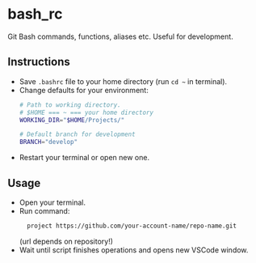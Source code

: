 # bash_rc
Git Bash commands, functions, aliases etc. Useful for development.

## Instructions
- Save `.bashrc` file to your home directory (run `cd ~` in terminal).
- Change defaults for your environment:
  ```bash
  # Path to working directory.
  # $HOME === ~ === your home directory
  WORKING_DIR="$HOME/Projects/"

  # Default branch for development
  BRANCH="develop"
  ```
- Restart your terminal or open new one.

## Usage
- Open your terminal.
- Run command:
  ```bash
    project https://github.com/your-account-name/repo-name.git
  ```
  (url depends on repository!)
- Wait until script finishes operations and opens new VSCode window.